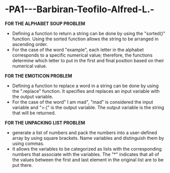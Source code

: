 # -PA1---Barbiran-Teofilo-Alfred-L.-
**FOR THE ALPHABET SOUP PROBLEM**
-  Defining a function to return a string can be done by using the "sorted()" function. Using the sorted function allows the string to be arranged in ascending order.
-  For the case of the word "example", each letter in the alphabet corresponds to a specific numerical value; therefore, the functions determine which letter to put in the first and final position based on their numerical value.

**FOR THE EMOTICON PROBLEM**
- Defining a function to replace a word in a string can be done by using the ".replace" function. It specifies and replaces an input variable with the output variable.
- For the case of the word" I am mad", "mad" is considered the input variable and ">:(" is the output variable. The output variable is the string that will be returned.

**FOR THE UNPACKING LIST PROBLEM**
- generate a list of numbers and pack the numbers into a user-defined array by using square brackets. Name variables and distinguish them by using commas.
- It allows the variables to be categorized as lists with the corresponding numbers that associate with the variables. The "*" indicates that all of the values between the first and last element in the original list are to be put there.
